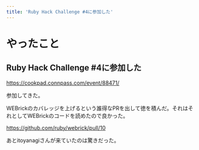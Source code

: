 ```yaml
---
title: 'Ruby Hack Challenge #4に参加した'
---
```


# やったこと

## Ruby Hack Challenge #4に参加した

https://cookpad.connpass.com/event/88471/

参加してきた。

WEBrickのカバレッジを上げるという誰得なPRを出して徳を積んだ。それはそれとしてWEBrickのコードを読めたので良かった。

https://github.com/ruby/webrick/pull/10

あとitoyanagiさんが来ていたのは驚きだった。
